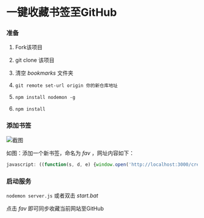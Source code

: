 # 一键收藏书签至GitHub

### 准备

1. Fork该项目 

2. git clone 该项目

3. 清空 *bookmarks* 文件夹

4. `git remote set-url origin 你的新仓库地址`

5. `npm install nodemon -g`

6. `npm install`

### 添加书签

![截图](https://github.com/vectorzero/bookmark/blob/master/screen.png)

如图：添加一个新书签，命名为 *fav* ，网址内容如下：

```js
javascript: ((function(s, d, e) {window.open('http://localhost:3000/create?link=' + e(location.href) + '&title=' + e(d.title))})(screen, document, encodeURIComponent));
```

### 启动服务

`nodemon server.js` 或者双击 *start.bat*

点击 *fav* 即可同步收藏当前网站至GitHub
